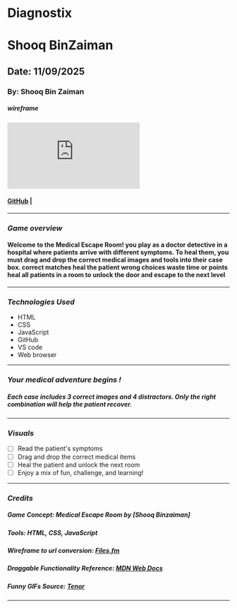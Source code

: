 # Diagnostix
# Shooq BinZaiman
## Date: 11/09/2025

### By: Shooq Bin Zaiman
##### wireframe
![Wireframe](https://fv5-5.files.fm/thumb_show.php?i=juzsatr3pn&view&v=1&PHPSESSID=5b8a2e403717a87ac9a1ee7b933a45cc34920114
)

#### [GitHub](https://github.com/shooqbinzaiman/Diagnostix) |
***

### ***Game overview***
#### Welcome to the Medical Escape Room! you play as a doctor detective in a hospital where patients arrive with different symptoms. To heal them, you must drag and drop the correct medical images and tools into their case box. correct matches heal the patient wrong choices waste time or points heal all patients in a room to unlock the door and escape to the next level
***

### ***Technologies Used***
* HTML
* CSS
* JavaScript
* GitHub
* VS code
* Web browser


***

### ***Your medical adventure begins !***

##### Each case includes 3 correct images and 4 distractors. Only the right combination will help the patient recover.
***


### ***Visuals***

- [ ] Read the patient's symptoms
- [ ] Drag and drop the correct medical items
- [ ] Heal the patient and unlock the next room
- [ ] Enjoy a mix of fun, challenge, and learning!
***

### ***Credits***

##### Game Concept: Medical Escape Room by [Shooq Binzaiman]

##### Tools: HTML, CSS, JavaScript

##### Wireframe to url conversion: [Files.fm](https://files.fm/f/juzsatr3pn)

##### Draggable Functionality Reference: [MDN Web Docs](https://developer.mozilla.org/en-US/docs/Web/API/HTML_Drag_and_Drop_API)

##### Funny GIFs Source: [Tenor](https://tenor.com/search/medical-gifs)

***
